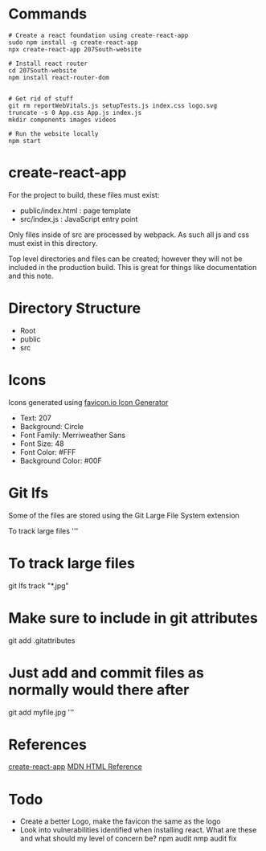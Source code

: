 # Commands
```
# Create a react foundation using create-react-app
sudo npm install -g create-react-app
npx create-react-app 207South-website

# Install react router
cd 207South-website
npm install react-router-dom


# Get rid of stuff
git rm reportWebVitals.js setupTests.js index.css logo.svg
truncate -s 0 App.css App.js index.js
mkdir components images videos

# Run the website locally
npm start
```

# create-react-app
For the project to build, these files must exist:
- public/index.html : page template
- src/index.js : JavaScript entry point

Only files inside of src are processed by webpack. As such all js and css must exist in this directory.

Top level directories and files can be created; however they will not be included in the production build. This is great for things like documentation and this note.

# Directory Structure
- Root
- public
- src

# Icons
Icons generated using [favicon.io Icon Generator](https://favicon.io/favicon-generator/)
- Text: 207
- Background: Circle
- Font Family: Merriweather Sans
- Font Size: 48
- Font Color: #FFF
- Background Color: #00F

# Git lfs
Some of the files are stored using the Git Large File System extension

To track large files
'''
# To track large files
git lfs track "*.jpg"

# Make sure to include in git attributes
git add .gitattributes

# Just add and commit files as normally would there after
git add myfile.jpg
'''

# References
[create-react-app](create-react-app.dev)
[MDN HTML Reference](https://developer.mozilla.org/en-US/docs/Web/HTML/Element)

# Todo
  - Create a better Logo, make the favicon the same as the logo
  - Look into vulnerabilities identified when installing react. What are these
    and what should my level of concern be?
    npm audit
    nmp audit fix

